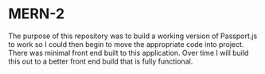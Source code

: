 # MERN-2

The purpose of this repository was to build a working version of Passport.js to work so I could then begin to move the appropriate code into project. There was minimal front end built to this application. Over time I will build this out to a better front end build that is fully functional.
